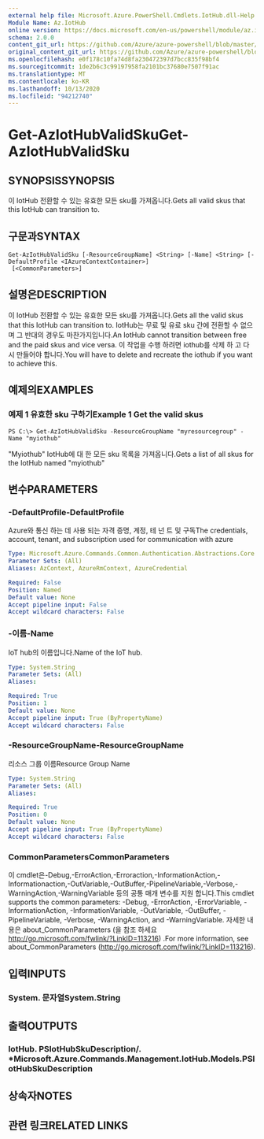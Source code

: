```yaml
---
external help file: Microsoft.Azure.PowerShell.Cmdlets.IotHub.dll-Help.xml
Module Name: Az.IotHub
online version: https://docs.microsoft.com/en-us/powershell/module/az.iothub/get-aziothubvalidsku
schema: 2.0.0
content_git_url: https://github.com/Azure/azure-powershell/blob/master/src/IotHub/IotHub/help/Get-AzIotHubValidSku.md
original_content_git_url: https://github.com/Azure/azure-powershell/blob/master/src/IotHub/IotHub/help/Get-AzIotHubValidSku.md
ms.openlocfilehash: e0f178c10fa74d8fa230472397d7bcc835f98bf4
ms.sourcegitcommit: 1de2b6c3c99197958fa2101bc37680e7507f91ac
ms.translationtype: MT
ms.contentlocale: ko-KR
ms.lasthandoff: 10/13/2020
ms.locfileid: "94212740"
---
```

# <span data-ttu-id="4b9f4-101">Get-AzIotHubValidSku</span><span class="sxs-lookup"><span data-stu-id="4b9f4-101">Get-AzIotHubValidSku</span></span>

## <span data-ttu-id="4b9f4-102">SYNOPSIS</span><span class="sxs-lookup"><span data-stu-id="4b9f4-102">SYNOPSIS</span></span>
<span data-ttu-id="4b9f4-103">이 IotHub 전환할 수 있는 유효한 모든 sku를 가져옵니다.</span><span class="sxs-lookup"><span data-stu-id="4b9f4-103">Gets all valid skus that this IotHub can transition to.</span></span>

## <span data-ttu-id="4b9f4-104">구문과</span><span class="sxs-lookup"><span data-stu-id="4b9f4-104">SYNTAX</span></span>

```
Get-AzIotHubValidSku [-ResourceGroupName] <String> [-Name] <String> [-DefaultProfile <IAzureContextContainer>]
 [<CommonParameters>]
```

## <span data-ttu-id="4b9f4-105">설명은</span><span class="sxs-lookup"><span data-stu-id="4b9f4-105">DESCRIPTION</span></span>
<span data-ttu-id="4b9f4-106">이 IotHub 전환할 수 있는 유효한 모든 sku를 가져옵니다.</span><span class="sxs-lookup"><span data-stu-id="4b9f4-106">Gets all the valid skus that this IotHub can transition to.</span></span>
<span data-ttu-id="4b9f4-107">IotHub는 무료 및 유료 sku 간에 전환할 수 없으며 그 반대의 경우도 마찬가지입니다.</span><span class="sxs-lookup"><span data-stu-id="4b9f4-107">An IotHub cannot transition between free and the paid skus and vice versa.</span></span> <span data-ttu-id="4b9f4-108">이 작업을 수행 하려면 iothub를 삭제 하 고 다시 만들어야 합니다.</span><span class="sxs-lookup"><span data-stu-id="4b9f4-108">You will have to delete and recreate the iothub if you want to achieve this.</span></span>

## <span data-ttu-id="4b9f4-109">예제의</span><span class="sxs-lookup"><span data-stu-id="4b9f4-109">EXAMPLES</span></span>

### <span data-ttu-id="4b9f4-110">예제 1 유효한 sku 구하기</span><span class="sxs-lookup"><span data-stu-id="4b9f4-110">Example 1 Get the valid skus</span></span>
```
PS C:\> Get-AzIotHubValidSku -ResourceGroupName "myresourcegroup" -Name "myiothub"
```

<span data-ttu-id="4b9f4-111">"Myiothub" IotHub에 대 한 모든 sku 목록을 가져옵니다.</span><span class="sxs-lookup"><span data-stu-id="4b9f4-111">Gets a list of all skus for the IotHub named "myiothub"</span></span>

## <span data-ttu-id="4b9f4-112">변수</span><span class="sxs-lookup"><span data-stu-id="4b9f4-112">PARAMETERS</span></span>

### <span data-ttu-id="4b9f4-113">-DefaultProfile</span><span class="sxs-lookup"><span data-stu-id="4b9f4-113">-DefaultProfile</span></span>
<span data-ttu-id="4b9f4-114">Azure와 통신 하는 데 사용 되는 자격 증명, 계정, 테 넌 트 및 구독</span><span class="sxs-lookup"><span data-stu-id="4b9f4-114">The credentials, account, tenant, and subscription used for communication with azure</span></span>

```yaml
Type: Microsoft.Azure.Commands.Common.Authentication.Abstractions.Core.IAzureContextContainer
Parameter Sets: (All)
Aliases: AzContext, AzureRmContext, AzureCredential

Required: False
Position: Named
Default value: None
Accept pipeline input: False
Accept wildcard characters: False
```

### <span data-ttu-id="4b9f4-115">-이름</span><span class="sxs-lookup"><span data-stu-id="4b9f4-115">-Name</span></span>
<span data-ttu-id="4b9f4-116">IoT hub의 이름입니다.</span><span class="sxs-lookup"><span data-stu-id="4b9f4-116">Name of the IoT hub.</span></span> 

```yaml
Type: System.String
Parameter Sets: (All)
Aliases:

Required: True
Position: 1
Default value: None
Accept pipeline input: True (ByPropertyName)
Accept wildcard characters: False
```

### <span data-ttu-id="4b9f4-117">-ResourceGroupName</span><span class="sxs-lookup"><span data-stu-id="4b9f4-117">-ResourceGroupName</span></span>
<span data-ttu-id="4b9f4-118">리소스 그룹 이름</span><span class="sxs-lookup"><span data-stu-id="4b9f4-118">Resource Group Name</span></span>

```yaml
Type: System.String
Parameter Sets: (All)
Aliases:

Required: True
Position: 0
Default value: None
Accept pipeline input: True (ByPropertyName)
Accept wildcard characters: False
```

### <span data-ttu-id="4b9f4-119">CommonParameters</span><span class="sxs-lookup"><span data-stu-id="4b9f4-119">CommonParameters</span></span>
<span data-ttu-id="4b9f4-120">이 cmdlet은-Debug,-ErrorAction,-Erroraction,-InformationAction,-Informationaction,-OutVariable,-OutBuffer,-PipelineVariable,-Verbose,-WarningAction,-WarningVariable 등의 공통 매개 변수를 지원 합니다.</span><span class="sxs-lookup"><span data-stu-id="4b9f4-120">This cmdlet supports the common parameters: -Debug, -ErrorAction, -ErrorVariable, -InformationAction, -InformationVariable, -OutVariable, -OutBuffer, -PipelineVariable, -Verbose, -WarningAction, and -WarningVariable.</span></span> <span data-ttu-id="4b9f4-121">자세한 내용은 about_CommonParameters (을 참조 하세요 http://go.microsoft.com/fwlink/?LinkID=113216) .</span><span class="sxs-lookup"><span data-stu-id="4b9f4-121">For more information, see about_CommonParameters (http://go.microsoft.com/fwlink/?LinkID=113216).</span></span>

## <span data-ttu-id="4b9f4-122">입력</span><span class="sxs-lookup"><span data-stu-id="4b9f4-122">INPUTS</span></span>

### <span data-ttu-id="4b9f4-123">System. 문자열</span><span class="sxs-lookup"><span data-stu-id="4b9f4-123">System.String</span></span>

## <span data-ttu-id="4b9f4-124">출력</span><span class="sxs-lookup"><span data-stu-id="4b9f4-124">OUTPUTS</span></span>

### <span data-ttu-id="4b9f4-125">IotHub. PSIotHubSkuDescription/. \*</span><span class="sxs-lookup"><span data-stu-id="4b9f4-125">Microsoft.Azure.Commands.Management.IotHub.Models.PSIotHubSkuDescription</span></span>

## <span data-ttu-id="4b9f4-126">상속자</span><span class="sxs-lookup"><span data-stu-id="4b9f4-126">NOTES</span></span>

## <span data-ttu-id="4b9f4-127">관련 링크</span><span class="sxs-lookup"><span data-stu-id="4b9f4-127">RELATED LINKS</span></span>
